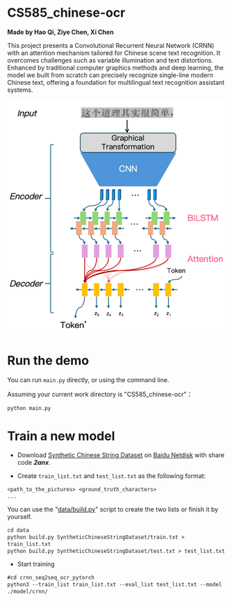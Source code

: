 # CS585_chinese-ocr

**Made by Hao Qi, Ziye Chen, Xi Chen**

This project presents a Convolutional Recurrent Neural Network (CRNN) with an attention mechanism tailored for Chinese scene text recognition. It overcomes challenges such as variable illumination and text distortions. Enhanced by traditional computer graphics methods and deep learning, the model we built from scratch can precisely recognize single-line modern Chinese text, offering a foundation for multilingual text recognition assistant systems.

![Frame.jpg](https://github.com/haoqi-ai/CS585_chinese-ocr/blob/main/README_image/Frame.png?)  

# Run the demo
You can run `main.py` directly, or using the command line.

Assuming your current work directory is "CS585_chinese-ocr"：  
```bash
python main.py
```

# Train a new model

* Download [Synthetic Chinese String Dataset](https://github.com/senlinuc/caffe_ocr) on [Baidu Netdisk](https://pan.baidu.com/s/1bHRP2eAcU8a7ff0n-VTX_A) with share code ***2anx***.  

* Create `train_list.txt` and `test_list.txt` as the following format:
```
<path_to_the_pictures> <ground_truth_characters>
...
```
You can use the "[data/build.py](https://github.com/haoqi-ai/CS585_chinese-ocr/blob/main/data/build.py)" script to create the two lists or finish it by yourself.
```
cd data
python build.py SyntheticChineseStringDataset/train.txt > train_list.txt
python build.py SyntheticChineseStringDataset/test.txt > test_list.txt
```

* Start training
```
#cd crnn_seq2seq_ocr_pytorch
python3 --train_list train_list.txt --eval_list test_list.txt --model ./model/crnn/ 
``` 
